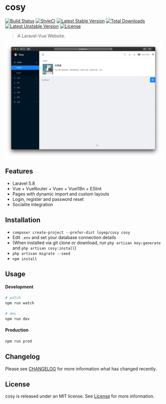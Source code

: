 # cosy

[![Build Status](https://travis-ci.com/loyep/cosy.svg?token=YhCvPgf5uspm18kxdLkJ&branch=master)](https://travis-ci.com/loyep/cosy)
[![StyleCI](https://github.styleci.io/repos/175727773/shield?branch=master)](https://github.styleci.io/repos/175727773)
[![Latest Stable Version](https://poser.pugx.org/loyep/cosy/v/stable)](https://packagist.org/packages/loyep/cosy)
[![Total Downloads](https://poser.pugx.org/loyep/cosy/downloads)](https://packagist.org/packages/loyep/cosy)
[![Latest Unstable Version](https://poser.pugx.org/loyep/cosy/v/unstable)](https://packagist.org/packages/loyep/cosy)
[![License](https://poser.pugx.org/loyep/cosy/license)](https://packagist.org/packages/loyep/cosy)

> A Laravel-Vue Website.

![](screenshots/home.png)

## Features

- Laravel 5.8 
- Vue + VueRouter + Vuex + VueI18n + ESlint
- Pages with dynamic import and custom layouts
- Login, register and password reset
- Socialite integration

## Installation

- `composer create-project --prefer-dist loyep/cosy cosy`
- Edit `.env` and set your database connection details
- (When installed via git clone or download, run `php artisan key:generate` and `php artisan cosy:install`)
- `php artisan migrate --seed`
- `npm install`

## Usage

#### Development

```bash
# watch
npm run watch

# dev
npm run dev
```

#### Production

```bash
npm run prod
```

## Changelog

Please see [CHANGELOG](CHANGELOG.md) for more information what has changed recently.


## License

cosy is released under an MIT license. See [License](LICENSE) for more information.
